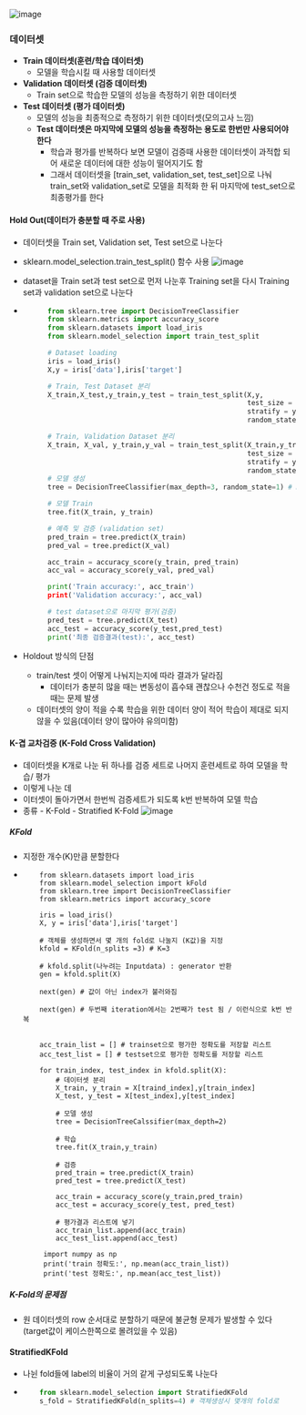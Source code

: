 ![image](https://user-images.githubusercontent.com/76146752/111751820-46f97880-88d8-11eb-95bb-72b37333daf0.png)

### 데이터셋
  - **Train 데이터셋(훈련/학습 데이터셋)**
    - 모델을 학습시킬 때 사용할 데이터셋
  - **Validation 데이터셋 (검증 데이터셋)**
    - Train set으로 학습한 모델의 성능을 측정하기 위한 데이터셋
  - **Test 데이터셋 (평가 데이터셋)**
    - 모델의 성능을 최종적으로 측정하기 위한 데이터셋(모의고사 느낌)
    - **Test 데이터셋은 마지막에 모델의 성능을 측정하는 용도로 한번만 사용되어야 한다**
        - 학습과 평가를 반복하다 보면 모델이 검증때 사용한 데이터셋이 과적합 되어 새로운 데이터에 대한 성능이 떨어지기도 함
        - 그래서 데이터셋을 [train_set, validation_set, test_set]으로 나눠 train_set와 validation_set로 모델을 최적화 한 뒤 마지막에 test_set으로 최종평가를 한다

#### Hold Out(데이터가 충분할 때 주로 사용)
  - 데이터셋을 Train set, Validation set, Test set으로 나눈다
  - sklearn.model_selection.train_test_split() 함수 사용
![image](https://user-images.githubusercontent.com/76146752/111754019-db64da80-88da-11eb-86df-d751efe08482.png)
  - dataset을 Train set과 test set으로 먼저 나눈후 Training set을 다시 Training set과 validation set으로 나눈다
  - 
      ``` python
            from sklearn.tree import DecisionTreeClassifier
            from sklearn.metrics import accuracy_score
            from sklearn.datasets import load_iris
            from sklearn.model_selection import train_test_split

            # Dataset loading
            iris = load_iris()
            X,y = iris['data'],iris['target']

            # Train, Test Dataset 분리
            X_train,X_test,y_train,y_test = train_test_split(X,y,
                                                             test_size = 0.2,
                                                             stratify = y,
                                                             random_state = 1)

            # Train, Validation Dataset 분리
            X_train, X_val, y_train,y_val = train_test_split(X_train,y_train,
                                                             test_size = 0.2,
                                                             stratify = y,
                                                             random_state=1)
            # 모델 생성
            tree = DecisionTreeClassifier(max_depth=3, random_state=1) # max_dept: 질문개수(하이퍼 파라미터(hyper parameter))

            # 모델 Train
            tree.fit(X_train, y_train)

            # 예측 및 검증 (validation set)
            pred_train = tree.predict(X_train)
            pred_val = tree.predict(X_val)

            acc_train = accuracy_score(y_train, pred_train)
            acc_val = accuracy_score(y_val, pred_val)

            print('Train accuracy:', acc_train')
            print('Validation accuracy:', acc_val)

            # test dataset으로 마지막 평가(검증)
            pred_test = tree.predict(X_test)
            acc_test = accuracy_score(y_test,pred_test)
            print('최종 검증결과(test):', acc_test)
       ```
       
   - Holdout 방식의 단점
      - train/test 셋이 어떻게 나눠지는지에 따라 결과가 달라짐
        - 데이터가 충분히 많을 때는 변동성이 흡수돼 괜찮으나 수천건 정도로 적을 때는 문제 발생
      - 데이터셋의 양이 적을 수록 학습을 위한 데이터 양이 적어 학습이 제대로 되지 않을 수 있음(데이터 양이 많아야 유의미함)

  #### K-겹 교차검증 (K-Fold Cross Validation)
    
   - 데이터셋을 K개로 나눈 뒤 하나를 검증 세트로 나머지 훈련세트로 하여 모델을 학습/ 평가
   - 이렇게 나눈 데
   - 이터셋이 돌아가면서 한번씩 검증세트가 되도록 k번 반복하여 모델 학습
   - 종류
    - K-Fold
    - Stratified K-Fold
   ![image](https://user-images.githubusercontent.com/76146752/111943422-beb5e600-8b18-11eb-8705-d3c6b5d80ea1.png)

  ##### KFold
   - 지정한 개수(K)만큼 분할한다
   - 
       ``` pyhton
           from sklearn.datasets import load_iris
           from sklearn.model_selection import kFold
           from sklearn.tree import DecisionTreeClassifier
           from sklearn.metrics import accuracy_score

           iris = load_iris()
           X, y = iris['data'],iris['target']

           # 객체를 생성하면서 몇 개의 fold로 나눌지 (K값)을 지정
           kfold = KFold(n_splits =3) # K=3

           # kfold.split(나누려는 Inputdata) : generator 반환
           gen = kfold.split(X)

           next(gen) # 값이 아닌 index가 불러와짐

           next(gen) # 두번째 iteration에서는 2번째가 test 됨 / 이런식으로 k번 반복


           acc_train_list = [] # trainset으로 평가한 정확도를 저장할 리스트
           acc_test_list = [] # testset으로 평가한 정확도를 저장할 리스트

           for train_index, test_index in kfold.split(X):
               # 데이터셋 분리
               X_train, y_train = X[traind_index],y[train_index]
               X_test, y_test = X[test_index],y[test_index]

               # 모델 생성
               tree = DecisionTreeCalssifier(max_depth=2)

               # 학습
               tree.fit(X_train,y_train)

               # 검증
               pred_train = tree.predict(X_train)
               pred_test = tree.predict(X_test)

               acc_train = accuracy_score(y_train,pred_train)
               acc_test = accuracy_score(y_test, pred_test)

               # 평가결과 리스트에 넣기
               acc_train_list.append(acc_train)
               acc_test_list.append(acc_test)

            import numpy as np
            print('train 정확도:', np.mean(acc_train_list))
            print('test 정확도:', np.mean(acc_test_list))
        ```

 ##### K-Fold의 문제점
  - 원 데이터셋의 row 순서대로 분할하기 때문에 불균형 문제가 발생할 수 있다(target값이 케이스한쪽으로 몰려있을 수 있음)

#### StratifiedKFold
  - 나뉜 fold들에 label의 비율이 거의 같게 구성되도록 나눈다
  - 
    ``` python
        from sklearn.model_selection import StratifiedKFold
        s_fold = StratifiedKFold(n_splits=4) # 객체생성시 몇개의 fold로




